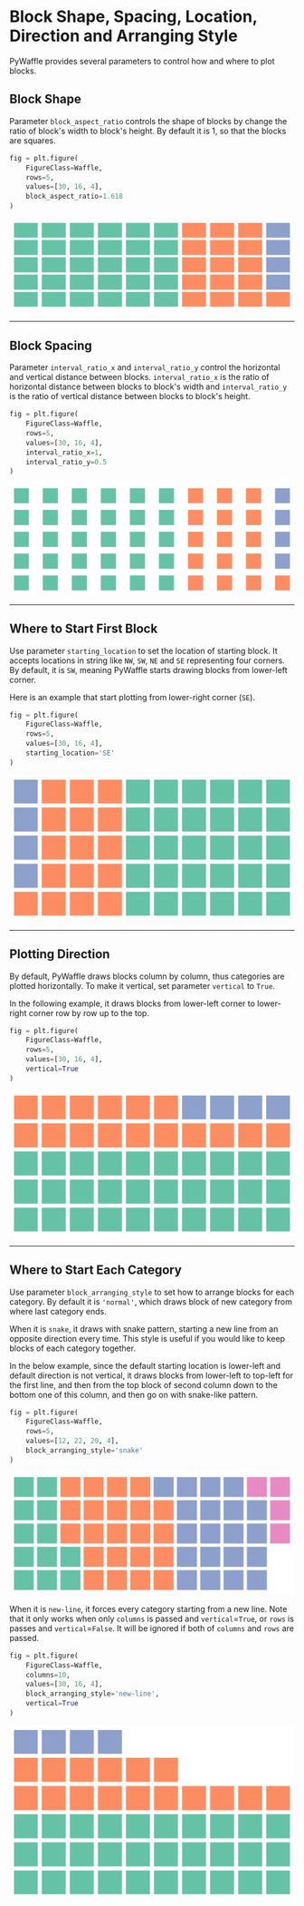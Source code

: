# Block Shape, Spacing, Location, Direction and Arranging Style

PyWaffle provides several parameters to control how and where to plot blocks.

## Block Shape

Parameter `block_aspect_ratio` controls the shape of blocks by change the ratio of block's width to block's height. By default it is 1, so that the blocks are squares.

```python
fig = plt.figure(
    FigureClass=Waffle,
    rows=5,
    values=[30, 16, 4],
    block_aspect_ratio=1.618
)
```

<img class="img_middle" alt="Change Block Shape" src="https://raw.githubusercontent.com/gyli/PyWaffle/master/examples/docs/block_shape.svg?sanitize=true">

---

## Block Spacing

Parameter `interval_ratio_x` and `interval_ratio_y` control the horizontal and vertical distance between blocks. `interval_ratio_x` is the ratio of horizontal distance between blocks to block's width and `interval_ratio_y` is the ratio of vertical distance between blocks to block's height.

```python
fig = plt.figure(
    FigureClass=Waffle,
    rows=5,
    values=[30, 16, 4],
    interval_ratio_x=1,
    interval_ratio_y=0.5
)
```

<img class="img_middle" alt="Change Block Distance" src="https://raw.githubusercontent.com/gyli/PyWaffle/master/examples/docs/block_distance.svg?sanitize=true">

---

## Where to Start First Block

Use parameter `starting_location` to set the location of starting block. It accepts locations in string like `NW`, `SW`, `NE` and `SE` representing four corners. By default, it is `SW`, meaning PyWaffle starts drawing blocks from lower-left corner.

Here is an example that start plotting from lower-right corner (`SE`).

```python
fig = plt.figure(
    FigureClass=Waffle,
    rows=5,
    values=[30, 16, 4],
    starting_location='SE'
)
```

<img class="img_middle" alt="Change Starting Location" src="https://raw.githubusercontent.com/gyli/PyWaffle/master/examples/docs/block_location.svg?sanitize=true">

---

## Plotting Direction

By default, PyWaffle draws blocks column by column, thus categories are plotted horizontally. To make it vertical, set parameter `vertical` to `True`.

In the following example, it draws blocks from lower-left corner to lower-right corner row by row up to the top.

```python
fig = plt.figure(
    FigureClass=Waffle,
    rows=5,
    values=[30, 16, 4],
    vertical=True
)
```

<img class="img_middle" alt="Change Direction" src="https://raw.githubusercontent.com/gyli/PyWaffle/master/examples/docs/block_direction.svg?sanitize=true">

---

## Where to Start Each Category

Use parameter `block_arranging_style` to set how to arrange blocks for each category. By default it is `'normal'`, which draws block of new category from where last category ends.

When it is `snake`, it draws with snake pattern, starting a new line from an opposite direction every time. This style is useful if you would like to keep blocks of each category together.

In the below example, since the default starting location is lower-left and default direction is not vertical, it draws blocks from lower-left to top-left for the first line, and then from the top block of second column down to the bottom one of this column, and then go on with snake-like pattern.

```python
fig = plt.figure(
    FigureClass=Waffle,
    rows=5,
    values=[12, 22, 20, 4],
    block_arranging_style='snake'
)
```

<img class="img_middle" alt="Change Starting Location" src="https://raw.githubusercontent.com/gyli/PyWaffle/master/examples/docs/snake_pattern.svg?sanitize=true">

When it is `new-line`, it forces every category starting from a new line. Note that it only works when only `columns` is passed and `vertical`=`True`, or `rows` is passes and `vertical`=`False`. It will be ignored if both of `columns` and `rows` are passed. 

```python
fig = plt.figure(
    FigureClass=Waffle,
    columns=10,
    values=[30, 16, 4],
    block_arranging_style='new-line',
    vertical=True
)
```

<img class="img_middle" alt="Change Starting Location" src="https://raw.githubusercontent.com/gyli/PyWaffle/master/examples/docs/new_line_pattern.svg?sanitize=true">
